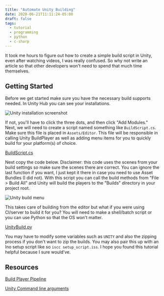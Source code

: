 ```yaml
---
title: "Automate Unity Building"
date: 2020-06-21T11:11:24-05:00
draft: false
tags:
  - tutorial
  - programming
  - python
  - c-sharp
---
```


It took me hours to figure out how to create a simple build script in Unity, even after watching videos, I was really confused.
So why not write an article so that other developers won't need to spend that much time themselves.

## Getting Started

Before we get started make sure you have the necessary build supports needed. In Unity Hub you can see your installations.

![Unity installation screenshot](/images/automate-unity-building/unity-hub.png)

If not, you'll have to click the three dots, and then click "Add Modules."
Next, we will need to create a script named something like `BuildScript.cs`.
Make sure this file is placed in `Assets/Editor`.
This file will be responsible in calling Unity BuildPlayer as well as adding menu items for you to quickly build for your platform(s) of choice.

[BuildScript.cs](https://gist.github.com/elibroftw/149c230518e3e0d9af54d9c472c2ee84#file-buildscript-cs)

Next copy the code below. Disclaimer: this code uses the scenes from your build settings so make sure the scenes there are correct.
You can ignore the last function if you want, I just kept it there in case you need to use Asset Bundles (I did not).
With this script you can call the build methods from "File > Build All" and Unity will build the players to the "Builds" directory in your project root.

![Unity build menu](/images/automate-unity-building/unity-hub.png)

This takes care of building from the editor but what if you were using CI/server to build it for you?
You will need to make a shell/batch script or you can use Python so that the OS won't matter.

[UnityBuild.py](https://gist.github.com/elibroftw/be1f6ad737ccde25e86f858f2f11629f#file-unitybuild-py)

You may have to modify some variables such as `UNITY` and also the zipping process if you don't want to zip the builds.
You may also pair this up with an Ino setup script like so `iscc setup_script.iss`.
I hope you found this tutorial helpful because I sure would've.

## Resources

[Build Player Pipeline](https://docs.unity3d.com/Manual/BuildPlayerPipeline.html)

[Unity Command line arguments](https://docs.unity3d.com/Manual/CommandLineArguments.html)
